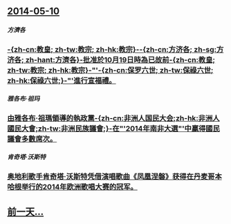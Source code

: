 ## [2014-05-10](/zh/news/2014/05/10/index.md)

##### 方濟各
### [ -{zh-cn:教皇; zh-tw:教宗; zh-hk:教宗}--{zh-cn:方济各; zh-sg:方济各; zh-hant:方濟各}-批准於10月19日時為已故前-{zh-cn:教皇; zh-tw:教宗; zh-hk:教宗}-"'-{zh-cn:保罗六世; zh-tw:保祿六世; zh-hk:保祿六世;}-"'進行宣福禮。 ](/zh/news/2014/05/10/zh-cn-教皇-zh-tw-教宗-zh-hk-教宗-zh-cn-方济各-zh-sg-方济各-zh.md)
##### 雅各布·祖玛
### [ 由雅各布·祖瑪領導的執政黨-{zh-cn:非洲人国民大会;zh-hk:非洲人國民大會;zh-tw:非洲民族議會;}-在"'2014年南非大選"'中贏得國民議會多數席次。 ](/zh/news/2014/05/10/由雅各布-祖瑪領導的執政黨-zh-cn-非洲人国民大会-zh-hk-非洲人國民大會-zh-tw-非洲民族議會-在.md)
##### 肯奇塔·沃斯特
### [ 奥地利歌手肯奇塔·沃斯特凭借演唱歌曲《凤凰涅磐》获得在丹麦哥本哈根举行的2014年欧洲歌唱大赛的冠军。](/zh/news/2014/05/10/奥地利歌手肯奇塔-沃斯特凭借演唱歌曲-凤凰涅磐-获得在丹麦哥本哈根举行的2014年欧洲歌唱大赛的冠军.md)
## [前一天...](/zh/news/2014/05/8/index.md)

